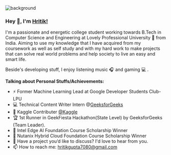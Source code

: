 <img alt="background" style="object-fit: contain;" src="https://media-exp1.licdn.com/dms/image/C4D16AQGYVqbSvCyWJw/profile-displaybackgroundimage-shrink_350_1400/0/1651856850606?e=1657152000&v=beta&t=tHSuHGutL5dq0ddoz9ni2LoXe91fYj-mvCW1GajHFEg" />
</br>

### Hey 👋, I'm [Hritik!](https://www.linkedin.com/in/hritik7080/)

I'm a passionate and energetic college student working towards B.Tech in Computer Science and Engineering at Lovely Professional University 🚀 from India. Aiming to use my knowledge that I have acquired from my coursework as well as self study and with my hard work to make projects that can solve real world problems and help society to live an easy and smart life.<br>

Beside's developing stuff, I enjoy listening music 🎧 and gaming 💻 .

<!--<img align="right" alt="GIF" width="500" style="object-fit: contain;" src="https://process.filestackapi.com/cache=expiry:max/resize=width:700/efbSR18hT5uRKuo0zoMA" /> -->
  <!--<img align="left" alt="Just a GIF"  width="500" height="300" src="https://remakelearning.org/wp-content/uploads/2020/01/122.gif"/>-->
  
**Talking about Personal Stuffs/Achievements:**
- ⚡️ Former Machine Learning Lead at Google Developer Students Club-LPU 
- 💻 Technical Content Writer Intern @[GeeksforGeeks](https://www.geeksforgeeks.org/)
- 🌱 Kaggle Contributer [@Kaggle](https://www.kaggle.com/hritik)
- 🏆 1st Runner in GeekFiesta Hackathon(State Level) by GeeksforGeeks (Team Leader).
- 🥇 Intel Edge AI Foundation Course Scholarship Winner
- 🥇 Nutanix Hybrid Cloud Foundation Course Scholarship Winner
- 💬 Have a project you’d like to discuss? I'd love to hear from you.
- 📫 How to reach me: hritikgupta7080@gmail.com
